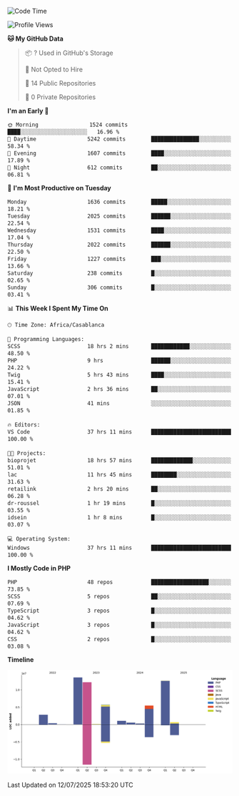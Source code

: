 <!--START_SECTION:waka-->
![Code Time](http://img.shields.io/badge/Code%20Time-6%2C325%20hrs%205%20mins-blue)

![Profile Views](http://img.shields.io/badge/Profile%20Views-0-blue)

**🐱 My GitHub Data** 

> 📦 ? Used in GitHub's Storage 
 > 
> 🚫 Not Opted to Hire
 > 
> 📜 14 Public Repositories 
 > 
> 🔑 0 Private Repositories 
 > 
**I'm an Early 🐤** 

```text
🌞 Morning                1524 commits        ████░░░░░░░░░░░░░░░░░░░░░   16.96 % 
🌆 Daytime                5242 commits        ███████████████░░░░░░░░░░   58.34 % 
🌃 Evening                1607 commits        ████░░░░░░░░░░░░░░░░░░░░░   17.89 % 
🌙 Night                  612 commits         ██░░░░░░░░░░░░░░░░░░░░░░░   06.81 % 
```
📅 **I'm Most Productive on Tuesday** 

```text
Monday                   1636 commits        █████░░░░░░░░░░░░░░░░░░░░   18.21 % 
Tuesday                  2025 commits        ██████░░░░░░░░░░░░░░░░░░░   22.54 % 
Wednesday                1531 commits        ████░░░░░░░░░░░░░░░░░░░░░   17.04 % 
Thursday                 2022 commits        ██████░░░░░░░░░░░░░░░░░░░   22.50 % 
Friday                   1227 commits        ███░░░░░░░░░░░░░░░░░░░░░░   13.66 % 
Saturday                 238 commits         █░░░░░░░░░░░░░░░░░░░░░░░░   02.65 % 
Sunday                   306 commits         █░░░░░░░░░░░░░░░░░░░░░░░░   03.41 % 
```


📊 **This Week I Spent My Time On** 

```text
🕑︎ Time Zone: Africa/Casablanca

💬 Programming Languages: 
SCSS                     18 hrs 2 mins       ████████████░░░░░░░░░░░░░   48.50 % 
PHP                      9 hrs               ██████░░░░░░░░░░░░░░░░░░░   24.22 % 
Twig                     5 hrs 43 mins       ████░░░░░░░░░░░░░░░░░░░░░   15.41 % 
JavaScript               2 hrs 36 mins       ██░░░░░░░░░░░░░░░░░░░░░░░   07.01 % 
JSON                     41 mins             ░░░░░░░░░░░░░░░░░░░░░░░░░   01.85 % 

🔥 Editors: 
VS Code                  37 hrs 11 mins      █████████████████████████   100.00 % 

🐱‍💻 Projects: 
bioprojet                18 hrs 57 mins      █████████████░░░░░░░░░░░░   51.01 % 
lac                      11 hrs 45 mins      ████████░░░░░░░░░░░░░░░░░   31.63 % 
retailink                2 hrs 20 mins       ██░░░░░░░░░░░░░░░░░░░░░░░   06.28 % 
dr-roussel               1 hr 19 mins        █░░░░░░░░░░░░░░░░░░░░░░░░   03.55 % 
idsein                   1 hr 8 mins         █░░░░░░░░░░░░░░░░░░░░░░░░   03.07 % 

💻 Operating System: 
Windows                  37 hrs 11 mins      █████████████████████████   100.00 % 
```

**I Mostly Code in PHP** 

```text
PHP                      48 repos            ██████████████████░░░░░░░   73.85 % 
SCSS                     5 repos             ██░░░░░░░░░░░░░░░░░░░░░░░   07.69 % 
TypeScript               3 repos             █░░░░░░░░░░░░░░░░░░░░░░░░   04.62 % 
JavaScript               3 repos             █░░░░░░░░░░░░░░░░░░░░░░░░   04.62 % 
CSS                      2 repos             █░░░░░░░░░░░░░░░░░░░░░░░░   03.08 % 
```



**Timeline**

![Lines of Code chart](https://raw.githubusercontent.com/tahar-elgunaoui/tahar-elgunaoui/main/assets/bar_graph.png)


 Last Updated on 12/07/2025 18:53:20 UTC
<!--END_SECTION:waka-->
